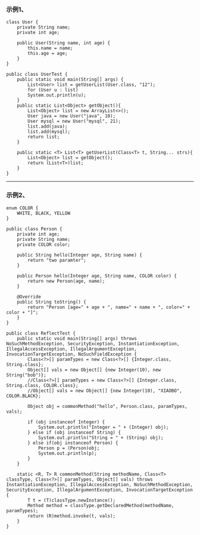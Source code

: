 ### 示例1、

    class User {
        private String name;
        private int age;
    
        public User(String name, int age) {
            this.name = name;
            this.age = age;
        }
    }
    
    public class UserTest {
        public static void main(String[] args) {
            List<User> list = getUserList(User.class, "12");
            for (User u : list)
            System.out.println(u);
        }
        public static List<Object> getObject(){
            List<Object> list = new ArrayList<>();
            User java = new User("java", 10);
            User mysql = new User("mysql", 21);
            list.add(java);
            list.add(mysql);
            return list;
        }

        public static <T> List<T> getUserList(Class<T> t, String... strs){
            List<Object> list = getObject();
            return (List<T>)list;
        }
    }

---

### 示例2、

    enum COLOR {
        WHITE, BLACK, YELLOW
    }
    
    public class Person {
        private int age;
        private String name;
        private COLOR color;
    
        public String hello(Integer age, String name) {
            return "two paramter";
        }
        
        public Person hello(Integer age, String name, COLOR color) {
            return new Person(age, name);
        }
    
        @Override
        public String toString() {
            return "Person [age=" + age + ", name=" + name + ", color=" + color + "]";
        }
    }
    
    public class ReflectTest {
        public static void main(String[] args) throws NoSuchMethodException, SecurityException, InstantiationException, IllegalAccessException, IllegalArgumentException, InvocationTargetException, NoSuchFieldException {
            Class<?>[] paramTypes = new Class<?>[] {Integer.class, String.class};
            Object[] vals = new Object[] {new Integer(10), new String("bob")};
     		//Class<?>[] paramTypes = new Class<?>[] {Integer.class, String.class, COLOR.class};
     		//Object[] vals = new Object[] {new Integer(10), "XIAOBO", COLOR.BLACK};
            
            Object obj = commonMethod("hello", Person.class, paramTypes, vals);
            
            if (obj instanceof Integer) {
                System.out.println("Integer = " + (Integer) obj);
            } else if (obj instanceof String) {
                System.out.println("String = " + (String) obj);
            } else if(obj instanceof Person) {
                Person p = (Person)obj;
                System.out.println(p);
            }
        }
        
        static <R, T> R commonMethod(String methodName, Class<T> classType, Class<?>[] paramTypes, Object[] vals) throws InstantiationException, IllegalAccessException, NoSuchMethodException, SecurityException, IllegalArgumentException, InvocationTargetException {
            T t = (T)classType.newInstance();
            Method method = classType.getDeclaredMethod(methodName, paramTypes);
            return (R)method.invoke(t, vals);
        }
    }

    